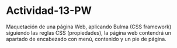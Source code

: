 # Actividad-13-PW
Maquetación de una página Web, aplicando Bulma (CSS framework) siguiendo las reglas CSS (propiedades),
la página web contendrá un apartado de encabezado con menú, contenido y un pie de página.

